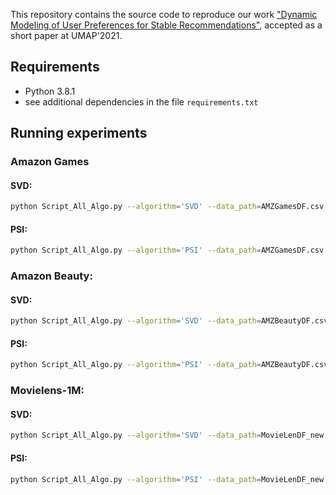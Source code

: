 This repository contains the source code to reproduce our work ["Dynamic Modeling of User Preferences for Stable Recommendations"](https://arxiv.org/pdf/2104.05047.pdf), accepted as a short paper at UMAP'2021.

## Requirements
- Python 3.8.1
- see additional dependencies in the file `requirements.txt`

## Running experiments

### Amazon Games

#### SVD:
```bash
python Script_All_Algo.py --algorithm='SVD' --data_path=AMZGamesDF.csv --df_='AMZG_' --n_tmonths=18 --n_train=10 --user_column='userId' --item_column='productId' --max_rank=80
```

#### PSI:

```bash
python Script_All_Algo.py --algorithm='PSI' --data_path=AMZGamesDF.csv --df_='AMZG_' --n_tmonths=18 --n_train=10 --user_column='userId' --item_column='productId' --max_rank=80
```


### Amazon Beauty:

#### SVD:

```bash
python Script_All_Algo.py --algorithm='SVD' --data_path=AMZBeautyDF.csv --df_='AMZB_' --n_tmonths=18 --n_train=10 --user_column='userId' --item_column='productId' --max_rank=80
```

#### PSI:

```bash
python Script_All_Algo.py --algorithm='PSI' --data_path=AMZBeautyDF.csv --df_='AMZB_' --n_tmonths=18 --n_train=10 --user_column='userId' --item_column='productId' --max_rank=80
```


### Movielens-1M:

#### SVD:

```bash
python Script_All_Algo.py --algorithm='SVD' --data_path=MovieLenDF_new.csv --df_='ML_' --n_tmonths=14 --n_train=6 --user_column='userId' --item_column='movieId' --max_rank=80
```

#### PSI:

```bash
python Script_All_Algo.py --algorithm='PSI' --data_path=MovieLenDF_new.csv --df_='ML_' --n_tmonths=14 --n_train=6 --user_column='userId' --item_column='movieId' --max_rank=80
```
